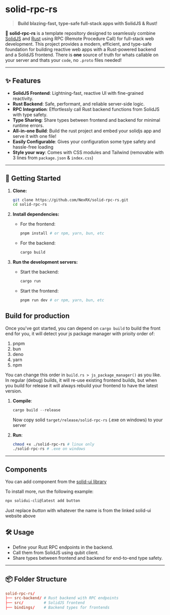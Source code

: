 # solid-rpc-rs

> **Build blazing-fast, type-safe full-stack apps with SolidJS & Rust!**

🚀 **solid-rpc-rs** is a template repository designed to seamlessly combine [SolidJS](https://www.solidjs.com/) and [Rust](https://www.rust-lang.org/) using RPC (Remote Procedure Call) for full-stack web development. This project provides a modern, efficient, and type-safe foundation for building reactive web apps with a Rust-powered backend and a SolidJS frontend. There is **one** source of truth for whats callable on your server and thats your `code`, no `.proto` files needed!

---

## ✨ Features

- **SolidJS Frontend**: Lightning-fast, reactive UI with fine-grained reactivity.
- **Rust Backend**: Safe, performant, and reliable server-side logic.
- **RPC Integration**: Effortlessly call Rust backend functions from SolidJS with type safety.
- **Type Sharing**: Share types between frontend and backend for minimal runtime errors.
- **All-in-one Build**: Build the rust project and embed your solidjs app and serve it with one file!
- **Easily Configurable**: Gives your configuration some type safety and hassle-free loading
- **Style your way**: Comes with CSS modules and Tailwind (removable with 3 lines from `package.json` & `index.css`)

---

## 🚀 Getting Started

1. **Clone:**

   ```bash
   git clone https://github.com/NexRX/solid-rpc-rs.git
   cd solid-rpc-rs
   ```

2. **Install dependencies:**

   - For the frontend:

     ```bash
     pnpm install # or npm, yarn, bun, etc
     ```

   - For the backend:

     ```bash
     cargo build
     ```

3. **Run the development servers:**
   - Start the backend:

     ```bash
     cargo run
     ```

   - Start the frontend:

     ```bash
     pnpm run dev # or npm, yarn, bun, etc
     ```

## Build for production

Once you've got started, you can depend on `cargo build` to build the front end for you, it will detect your js package manager with prioity order of:

1. pnpm
2. bun
3. deno
4. yarn
5. npm

You can change this order in `build.rs > js_package_manager()` as you like.
In regular (debug) builds, it will re-use existing frontend builds, but when you build for release it will always rebuild your frontend to have the latest version.

1. **Compile**:

    ```rust
    cargo build --release
    ```

    Now copy solid `target/release/solid-rpc-rs` (.exe on windows) to your server

2. **Run**:

    ```bash
    chmod +x ./solid-rpc-rs # linux only
    ./solid-rpc-rs # .exe on windows
    ```

---

## Components

You can add component from the [solid-ui library](https://www.solid-ui.com/docs/components/accordion)

To install more, run the following example:

```sh
npx solidui-cli@latest add button
```

Just replace *button* with whatever the name is from the linked solid-ui website above

## 🛠️ Usage

- Define your Rust RPC endpoints in the backend.
- Call them from SolidJS using qubit client.
- Share types between frontend and backend for end-to-end type safety.

---

## 📦 Folder Structure

```toml
solid-rpc-rs/
├── src-backend/ # Rust backend with RPC endpoints
├── src/         # SolidJS frontend
├── bindings/    # Backend types for frontends
```
